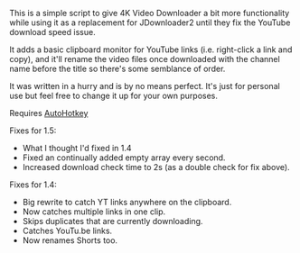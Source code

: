 This is a simple script to give 4K Video Downloader a bit more functionality while using it as a replacement for JDownloader2 until they fix the YouTube download speed issue.

It adds a basic clipboard monitor for YouTube links (i.e. right-click a link and copy), and it'll rename the video files once downloaded with the channel name before the title so there's some semblance of order.

It was written in a hurry and is by no means perfect. It's just for personal use but feel free to change it up for your own purposes.

Requires [AutoHotkey](https://www.autohotkey.com/)

Fixes for 1.5:

* What I thought I'd fixed in 1.4
* Fixed an continually added empty array every second.
* Increased download check time to 2s (as a double check for fix above). 

Fixes for 1.4:

* Big rewrite to catch YT links anywhere on the clipboard.
* Now catches multiple links in one clip.
* Skips duplicates that are currently downloading.
* Catches YouTu.be links.
* Now renames Shorts too.
